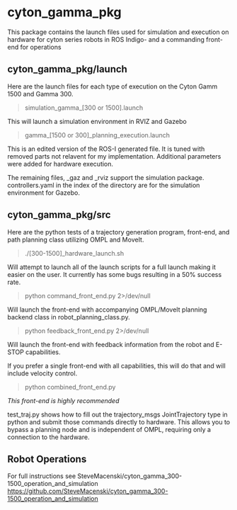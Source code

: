 # cyton_gamma_pkg
This package contains the launch files used for simulation and execution on hardware for cyton series robots in ROS Indigo- and a commanding front-end for operations

## cyton_gamma_pkg/launch
Here are the launch files for each type of execution on the Cyton Gamm 1500 and Gamma 300. 

>simulation_gamma_[300 or 1500].launch

This will launch a simulation environment in RVIZ and Gazebo

>gamma_[1500 or 300]_planning_execution.launch

This is an edited version of the ROS-I generated file. It is tuned with removed parts not relavent for my implementation. Additional parameters were added for hardware execution. 

The remaining files, _gaz and _rviz support the simulation package. controllers.yaml in the index of the directory are for the simulation environment for Gazebo.

## cyton_gamma_pkg/src
Here are the python tests of a trajectory generation program, front-end, and path planning class utilizing OMPL and MoveIt.

> ./[300-1500]_hardware_launch.sh 

Will attempt to launch all of the launch scripts for a full launch making it easier on the user. It currently has some bugs resulting in a 50% success rate. 

> python command_front_end.py 2>/dev/null

Will launch the front-end with accompanying OMPL/MoveIt planning backend class in robot_planning_class.py. 

> python feedback_front_end.py 2>/dev/null

Will launch the front-end with feedback information from the robot and E-STOP capabilities.

If you prefer a single front-end with all capabilities, this will do that and will include velocity control.

> python combined_front_end.py

*This front-end is highly recommended*

test_traj.py shows how to fill out the trajectory_msgs JointTrajectory type in python and submit those commands directly to hardware. This allows you to bypass a planning node and is independent of OMPL, requiring only a connection to the hardware. 

## Robot Operations
For full instructions see SteveMacenski/cyton_gamma_300-1500_operation_and_simulation
https://github.com/SteveMacenski/cyton_gamma_300-1500_operation_and_simulation
